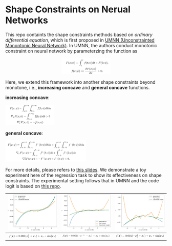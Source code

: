 # Shape Constraints on Nerual Networks

This repo containts the shape constraints methods based on *ordinary differential equation*, which is first proposed in [UMNN (Unconstrainted Monontonic Neural Network)](https://arxiv.org/abs/1908.05164). In UMNN, the authors conduct monotonic constraint on neural network by parameterzing the function as

<div align=center>
<img src="asset/umnn.png" width="30%">
</div>

Here, we extend this framework into another shape constraints beyond monotone, i.e., **increasing concave** and **general concave** functions.

**increasing concave**:

<img src="asset/increase_concave.png" width="30%">

**general concave**:

<img src="asset/general_concave.png" width="50%">

For more details, please refers to [this slides](https://j-zin.github.io/files/shape_constraint_NN_slides.pdf). We demonstrate a toy experiment here of the regression task to show its effectiveness on shape constraints. The experimental setting follows that in UMNN and the code logit is based on [this repo](https://github.com/AWehenkel/UMNN).

| <img src="asset/monotone.jpg" width="100%">  | <img src="asset/inc_concave.jpg" width="100%">      | <img src="asset/concave.jpg" width="100%">          |
| -------------------------------------------- | --------------------------------------------------- | --------------------------------------------------- |
| <img src="asset/mono_func.png" width="100%"> | <img src="asset/inc_concave_func.png" width="100%"> | <img src="asset/gen_concave_func.png" width="100%"> |


